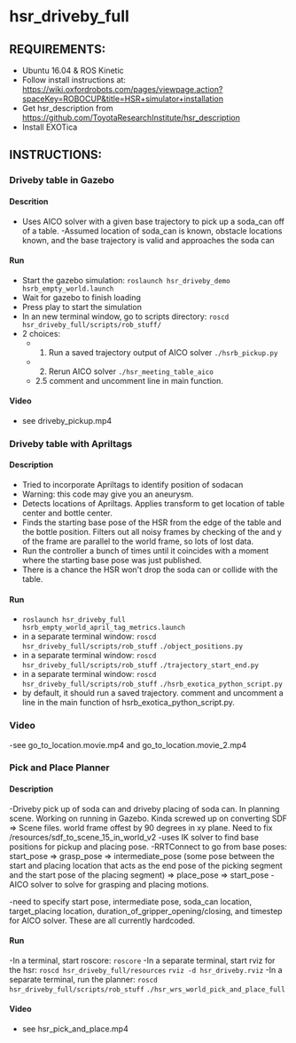 # hsr_driveby_full
## REQUIREMENTS:

- Ubuntu 16.04 & ROS Kinetic
- Follow install instructions at:
	https://wiki.oxfordrobots.com/pages/viewpage.action?spaceKey=ROBOCUP&title=HSR+simulator+installation
- Get hsr_description from https://github.com/ToyotaResearchInstitute/hsr_description
- Install EXOTica


## INSTRUCTIONS:

### Driveby table in Gazebo
#### Descrition
- Uses AICO solver with a given base trajectory to pick up a soda_can off of a table.
-Assumed location of soda_can is known, obstacle locations known, and the base trajectory is valid and approaches the soda can
#### Run
- Start the gazebo simulation:
`roslaunch hsr_driveby_demo hsrb_empty_world.launch`
- Wait for gazebo to finish loading
- Press play to start the simulation
- In an new terminal window, go to scripts directory: `roscd hsr_driveby_full/scripts/rob_stuff/`
- 2 choices:
  - 1. Run a saved trajectory output of AICO solver `./hsrb_pickup.py`
  - 2. Rerun AICO solver `./hsr_meeting_table_aico`
  - 2.5 comment and uncomment line in main function.
#### Video
- see driveby_pickup.mp4
  
### Driveby table with Apriltags
#### Description
- Tried to incorporate Apriltags to identify position of sodacan
- Warning: this code may give you an aneurysm.
- Detects locations of Apriltags. Applies transform to get location of table center and bottle center.
- Finds the starting base pose of the HSR from the edge of the table and the bottle position. Filters out all noisy frames by checking of the and y of the frame are parallel to the world frame, so lots of lost data.
- Run the controller a bunch of times until it coincides with a moment where the starting base pose was just published.
- There is a chance the HSR won't drop the soda can or collide with the table.

#### Run
- `roslaunch hsr_driveby_full hsrb_empty_world_april_tag_metrics.launch `
- in a separate terminal window: `roscd hsr_driveby_full/scripts/rob_stuff` `./object_positions.py`
- in a separate terminal window: `roscd hsr_driveby_full/scripts/rob_stuff` `./trajectory_start_end.py`
- in a separate terminal window: `roscd hsr_driveby_full/scripts/rob_stuff` `./hsrb_exotica_python_script.py`
- by default, it should run a saved trajectory. comment and uncomment a line in the main function of hsrb_exotica_python_script.py.
### Video
-see go_to_location.movie.mp4 and go_to_location.movie_2.mp4
 
### Pick and Place Planner
#### Description
 -Driveby pick up of soda can and driveby placing of soda can. In planning scene. Working on running in Gazebo. Kinda screwed up on converting SDF => Scene files. world frame offest by 90 degrees in xy plane. Need to fix /resources/sdf_to_scene_15_in_world_v2
 -uses IK solver to find base positions for pickup and placing pose.
 -RRTConnect to go from base poses: start_pose => grasp_pose => intermediate_pose (some pose between the start and placing location that acts as the end pose of the picking segment and the start pose of the placing segment) => place_pose => start_pose
 -AICO solver to solve for grasping and placing motions.
 
 -need to specify start pose, intermediate pose, soda_can location, target_placing location, duration_of_gripper_opening/closing, and timestep for AICO solver. These are all currently hardcoded.
#### Run
 -In a terminal, start roscore: `roscore`
 -In a separate terminal, start rviz for the hsr: `roscd hsr_driveby_full/resources` `rviz -d hsr_driveby.rviz`
 -In a separate terminal, run the planner: `roscd hsr_driveby_full/scripts/rob_stuff` `./hsr_wrs_world_pick_and_place_full`
#### Video
- see hsr_pick_and_place.mp4




